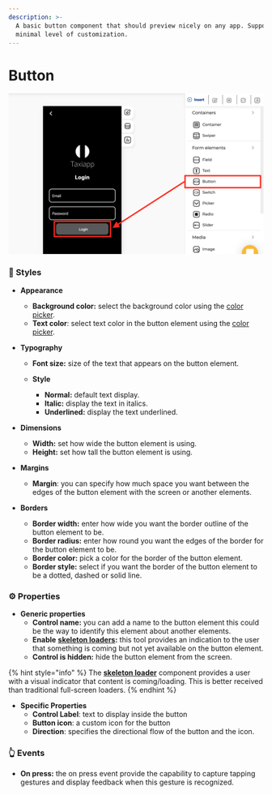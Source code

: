 ```yaml
---
description: >-
  A basic button component that should preview nicely on any app. Supports a
  minimal level of customization.
---
```


# Button

![](../../../.gitbook/assets/captura-de-pantalla-2020-02-06-a-la-s-12.20.22.png)

### 🎨 Styles

* **Appearance**

  * **Background color:** select the background color using the [color picker](../../estilos/color-picker.md).
  * **Text color**: select text color in the button element using the [color picker](../../estilos/color-picker.md).

* **Typography**
  * **Font size:** size of the text that appears on the button element.
  * **Style**

    * **Normal:** default text display.
    * **Italic:** display the text in italics.
    * **Underlined:** display the text underlined.
* **Dimensions**

  * **Width:** set how wide the button element is using.
  * **Height:** set how tall the button element is using.

* **Margins**
  * **Margin**: you can specify how much space you want between the edges of the button element with the screen or another elements.
* **Borders**
  * **Border width:** enter how wide you want the border outline of the button element to be.
  * **Border radius:** enter how round you want the edges of the border for the button element to be.
  * **Border color:** pick a color for the border of the button element.
  * **Border style:** select if you want the border of the button element to be a dotted, dashed or solid line.

### ⚙ Properties

* **Generic properties**
  * **Control name:** you can add a name to the button element this could be the way to identify this element about another elements.
  * **Enable** [**skeleton loaders**](../../estilos/skeleton-loader.md)**:** this tool provides an indication to the user that something is coming but not yet available on the button element.
  * **Control is hidden:** hide the button element from the screen.

{% hint style="info" %}
The [**skeleton loader**](../../estilos/skeleton-loader.md) component provides a user with a visual indicator that content is coming/loading. This is better received than traditional full-screen loaders.
{% endhint %}

* **Specific Properties**
  * **Control Label**: text to display inside the button
  * **Button icon**: a custom icon for the button
  * **Direction**: specifies the directional flow of the button and the icon. 

### 👆 Events

* **On press:** the on press event provide the capability to capture tapping gestures and display feedback when this gesture is recognized. 

